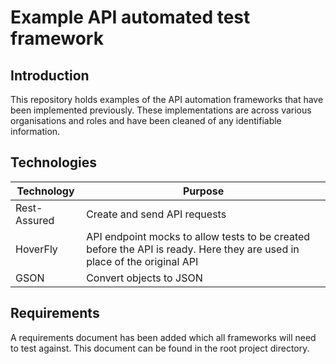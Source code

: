 # Example API automated test framework

## Introduction
This repository holds examples of the API automation frameworks that have been implemented previously. 
These implementations are across various organisations and roles and have been cleaned of any identifiable information.

## Technologies

| Technology | Purpose |
| ---------- | ------- |
| Rest-Assured | Create and send API requests |
| HoverFly | API endpoint mocks to allow tests to be created before the API is ready.  Here they are used in place of the original API|
| GSON | Convert objects to JSON |

## Requirements
A requirements document has been added which all frameworks will need to test against.  This document can be found in 
the root project directory.